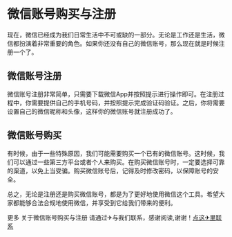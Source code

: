 # 微信账号购买与注册

现在，微信已经成为我们日常生活中不可或缺的一部分。无论是工作还是生活，微信都扮演着非常重要的角色。如果你还没有自己的微信账号，那么现在就是时候注册一个了。

## 微信账号注册

微信账号注册非常简单，只需要下载微信App并按照提示进行操作即可。在注册过程中，你需要提供自己的手机号码，并按照提示完成验证码验证。之后，你将需要设置自己的微信昵称和头像，这样你的微信账号就注册成功了。

## 微信账号购买

有时候，由于一些特殊原因，我们可能需要购买一个已有的微信账号。这时候，我们可以通过一些第三方平台或者个人来购买。在购买微信账号时，一定要选择可靠的渠道，以免上当受骗。购买微信账号后，记得及时修改密码，以保障账号的安全。

总之，无论是注册还是购买微信账号，都是为了更好地使用微信这个工具。希望大家都能够合法合规地使用微信，并享受到它给我们带来的便利。

更多 关于微信账号购买与注册 请通过✈与我们联系，感谢阅读,谢谢！[点这✈里联系](https://lm.k02.cc)